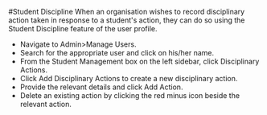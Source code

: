 #Student Discipline
When an organisation wishes to record disciplinary action taken in response to a student's action, they can do so using the Student Discipline feature of the user profile.

* Navigate to Admin>Manage Users.
* Search for the appropriate user and click on his/her name.
* From the Student Management box on the left sidebar, click Disciplinary Actions.
* Click Add Disciplinary Actions to create a new disciplinary action.
* Provide the relevant details and click Add Action.
* Delete an existing action by clicking the red minus icon beside the relevant action.
